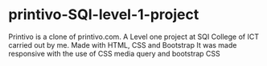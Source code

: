 # printivo-SQI-level-1-project
Printivo is a clone of printivo.com. A Level one project at SQI College of ICT carried out by me. Made with HTML, CSS and Bootstrap
It was made responsive with the use of CSS media query and bootstrap CSS
